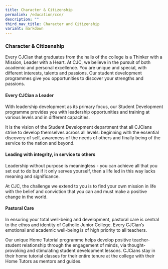 ```yaml
---
title: Character & Citizenship
permalink: /education/cce/
description: ""
third_nav_title: Character and Citizenship
variant: markdown
---
```

### Character & Citizenship

Every CJCian that graduates from the halls of the college is a Thinker with a Mission, Leader with a Heart. At CJC, we believe in the pursuit of both academic and personal excellence. You are unique and special, with different interests, talents and passions. Our student development programmes give you opportunities to discover your strengths and passions.  

#### Every CJCian a Leader

With leadership development as its primary focus, our Student Development programme provides you with leadership opportunities and training at various levels and in different capacities. 

It is the vision of the Student Development department that all CJCians strive to develop themselves across all levels: beginning with the essential discovery of self, awareness of the needs of others and finally being of the service to the nation and beyond.


  

#### Leading with integrity, in service to others

Leadership without purpose is meaningless - you can achieve all that you set out to do but if it only serves yourself, then a life led in this way lacks meaning and significance.

At CJC, the challenge we extend to you is to find your own mission in life with the belief and conviction that you can and must make a positive change in the world.


  

#### Pastoral Care

In ensuring your total well-being and development, pastoral care is central to the ethos and identity of Catholic Junior College. Every CJCian’s emotional and academic well-being is of high priority to all teachers.

Our unique Home Tutorial programme helps develop positive teacher-student relationship through the engagement of minds, via thought-provoking and stimulating student development lessons. CJCians stay in their home tutorial classes for their entire tenure at the college with their Home Tutors as mentors and guides. 
